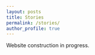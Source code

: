 ```yaml
---
layout: posts
title: Stories
permalink: /stories/
author_profile: true
---
```


Website construction in progress.
